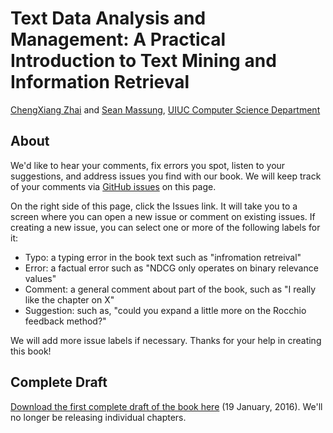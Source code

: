 # Text Data Analysis and Management: A Practical Introduction to Text Mining and Information Retrieval

[ChengXiang Zhai](http://web.engr.illinois.edu/~czhai/) and [Sean
Massung](http://web.engr.illinois.edu/~massung1/), [UIUC Computer Science Department](http://cs.illinois.edu/)

## About

We'd like to hear your comments, fix errors you spot, listen to your
suggestions, and address issues you find with our book. We will keep track of
your comments via [GitHub
issues](https://github.com/smassung/text-data-book-comments/issues) on this
page.

On the right side of this page, click the Issues link. It will take you to a
screen where you can open a new issue or comment on existing issues. If creating
a new issue, you can select one or more of the following labels for it:

 - Typo: a typing error in the book text such as "infromation retreival"
 - Error: a factual error such as "NDCG only operates on binary relevance
   values"
 - Comment: a general comment about part of the book, such as "I really like the
   chapter on X"
 - Suggestion: such as, "could you expand a little more on the Rocchio feedback
   method?"

We will add more issue labels if necessary. Thanks for your help in creating
this book!

## Complete Draft

[Download the first complete draft of the book
here](http://sifaka.cs.uiuc.edu/ir/textdatabook/files/text-data-book-draft-2016-01-19.pdf) (19 January, 2016). We'll no longer be releasing individual chapters.
